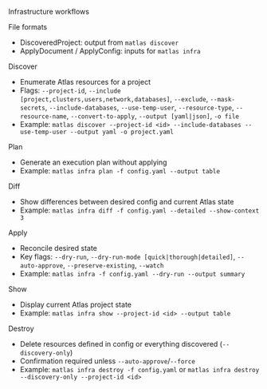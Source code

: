 Infrastructure workflows

File formats
- DiscoveredProject: output from `matlas discover`
- ApplyDocument / ApplyConfig: inputs for `matlas infra`

Discover
- Enumerate Atlas resources for a project
- Flags: `--project-id`, `--include [project,clusters,users,network,databases]`, `--exclude`, `--mask-secrets`, `--include-databases`, `--use-temp-user`, `--resource-type`, `--resource-name`, `--convert-to-apply`, `--output [yaml|json]`, `-o file`
- Example: `matlas discover --project-id <id> --include-databases --use-temp-user --output yaml -o project.yaml`

Plan
- Generate an execution plan without applying
- Example: `matlas infra plan -f config.yaml --output table`

Diff
- Show differences between desired config and current Atlas state
- Example: `matlas infra diff -f config.yaml --detailed --show-context 3`

Apply
- Reconcile desired state
- Key flags: `--dry-run`, `--dry-run-mode [quick|thorough|detailed]`, `--auto-approve`, `--preserve-existing`, `--watch`
- Example: `matlas infra -f config.yaml --dry-run --output summary`

Show
- Display current Atlas project state
- Example: `matlas infra show --project-id <id> --output table`

Destroy
- Delete resources defined in config or everything discovered (`--discovery-only`)
- Confirmation required unless `--auto-approve`/`--force`
- Example: `matlas infra destroy -f config.yaml` or `matlas infra destroy --discovery-only --project-id <id>`


